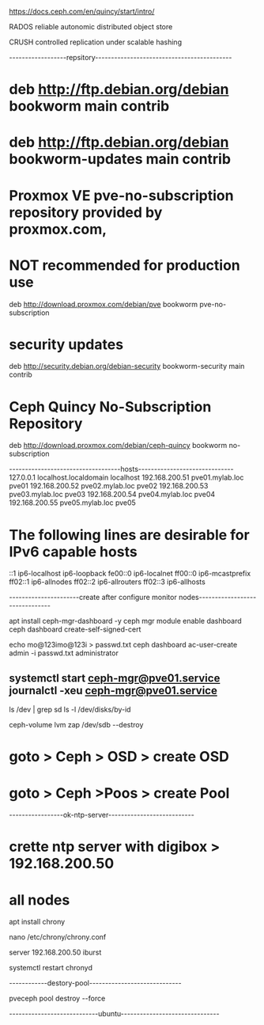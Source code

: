https://docs.ceph.com/en/quincy/start/intro/

RADOS
reliable autonomic distributed object store

CRUSH
controlled replication under scalable hashing




------------------repsitory-------------------------------------------


# deb http://ftp.debian.org/debian bookworm main contrib
# deb http://ftp.debian.org/debian bookworm-updates main contrib

# Proxmox VE pve-no-subscription repository provided by proxmox.com,
# NOT recommended for production use
deb http://download.proxmox.com/debian/pve bookworm pve-no-subscription

# security updates
deb http://security.debian.org/debian-security bookworm-security main contrib

# Ceph Quincy No-Subscription Repository
deb http://download.proxmox.com/debian/ceph-quincy bookworm no-subscription

-----------------------------------hosts------------------------------
127.0.0.1 localhost.localdomain localhost
192.168.200.51 pve01.mylab.loc pve01
192.168.200.52 pve02.mylab.loc pve02
192.168.200.53 pve03.mylab.loc pve03
192.168.200.54 pve04.mylab.loc pve04
192.168.200.55 pve05.mylab.loc pve05

# The following lines are desirable for IPv6 capable hosts

::1     ip6-localhost ip6-loopback
fe00::0 ip6-localnet
ff00::0 ip6-mcastprefix
ff02::1 ip6-allnodes
ff02::2 ip6-allrouters
ff02::3 ip6-allhosts

----------------------create <ceph-mgr-dashboard> after configure monitor nodes-------------------------------


apt install ceph-mgr-dashboard -y
ceph mgr module enable dashboard
ceph dashboard create-self-signed-cert

echo mo@123imo@123i > passwd.txt
ceph dashboard ac-user-create admin -i passwd.txt administrator





systemctl start ceph-mgr@pve01.service
journalctl -xeu ceph-mgr@pve01.service
--------------------------------------


ls /dev | grep sd
ls -l /dev/disks/by-id


ceph-volume lvm zap /dev/sdb --destroy


# goto > Ceph > OSD > create OSD

# goto > Ceph >Poos > create <ceph-replica> Pool 





-----------------ok-ntp-server---------------------------
# crette ntp server with digibox >  192.168.200.50

# all nodes


apt install chrony

nano /etc/chrony/chrony.conf

server 192.168.200.50 iburst

systemctl restart chronyd





------------destory-pool-----------------------------

pveceph pool destroy <pool> --force










----------------------------ubuntu-------------------------------
























